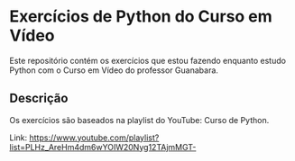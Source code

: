 # Exercícios de Python do Curso em Vídeo

Este repositório contém os exercícios que estou fazendo enquanto estudo Python com o Curso em Vídeo do professor Guanabara.

## Descrição

Os exercícios são baseados na playlist do YouTube: Curso de Python.

Link: https://www.youtube.com/playlist?list=PLHz_AreHm4dm6wYOIW20Nyg12TAjmMGT-